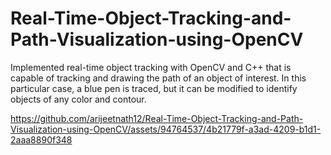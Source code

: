 # Real-Time-Object-Tracking-and-Path-Visualization-using-OpenCV
Implemented real-time object tracking with OpenCV and C++ that is capable of tracking and drawing the path of an object of interest. In this particular case, a blue pen is traced, but it can be modified to identify objects of any color and contour. 




https://github.com/arijeetnath12/Real-Time-Object-Tracking-and-Path-Visualization-using-OpenCV/assets/94764537/4b21779f-a3ad-4209-b1d1-2aaa8890f348

